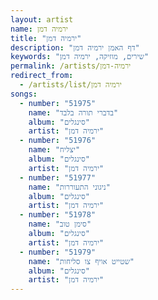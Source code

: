 ```yaml
---
layout: artist
name: ירמיה דמן
title: "ירמיה דמן"
description: "דף האמן ירמיה דמן"
keywords: "שירים, מוזיקה, ירמיה דמן"
permalink: /artists/ירמיה-דמן
redirect_from:
  - /artists/list/ירמיה דמן
songs:
  - number: "51975"
    name: "בדברי תורה בלבד"
    album: "סינגלים"
    artist: "ירמיה דמן"
  - number: "51976"
    name: "יצליח"
    album: "סינגלים"
    artist: "ירמיה דמן"
  - number: "51977"
    name: "ניגוני התעוררות"
    album: "סינגלים"
    artist: "ירמיה דמן"
  - number: "51978"
    name: "סימן טוב"
    album: "סינגלים"
    artist: "ירמיה דמן"
  - number: "51979"
    name: "שטייט אויף צו סליחות"
    album: "סינגלים"
    artist: "ירמיה דמן"
---
```


